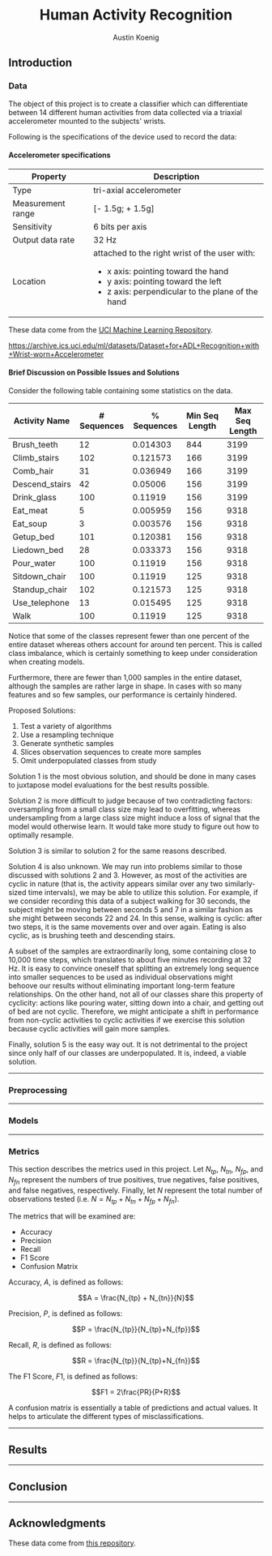 # <center>Human Activity Recognition</center>

<center>Austin Koenig</center>

## Introduction

### Data

The object of this project is to create a classifier which can differentiate between 14 different human activities from data collected via a triaxial accelerometer mounted to the subjects' wrists.

Following is the specifications of the device used to record the data:

#### Accelerometer specifications

| Property | Description |
| --- | --- |
| Type | tri-axial accelerometer |
| Measurement range | [- 1.5g; + 1.5g] |
| Sensitivity | 6 bits per axis |
| Output data rate | 32 Hz |
| Location | attached to the right wrist of the user with:<br><ul><li>x axis: pointing toward the hand</li><li>y axis: pointing toward the left</li><li>z axis: perpendicular to the plane of the hand</li></ul> |

These data come from the [UCI Machine Learning Repository](https://archive.ics.uci.edu/ml/datasets/Dataset+for+ADL+Recognition+with+Wrist-worn+Accelerometer).

https://archive.ics.uci.edu/ml/datasets/Dataset+for+ADL+Recognition+with+Wrist-worn+Accelerometer

#### Brief Discussion on Possible Issues and Solutions

Consider the following table containing some statistics on the data.

| Activity Name | # Sequences | % Sequences | Min Seq Length | Max Seq Length |
| --- | --- | --- | --- | --- |
| Brush_teeth | 12 | 0.014303 | 844 | 3199 |
| Climb_stairs | 102 | 0.121573 | 166 | 3199 |
| Comb_hair | 31 | 0.036949 | 166 | 3199 |
| Descend_stairs | 42 | 0.05006 | 156 | 3199 |
| Drink_glass | 100 | 0.11919 | 156 | 3199 |
| Eat_meat | 5 | 0.005959 | 156 | 9318 |
| Eat_soup | 3 | 0.003576 | 156 | 9318 |
| Getup_bed | 101 | 0.120381 | 156 | 9318 |
| Liedown_bed | 28 | 0.033373 | 156 | 9318 |
| Pour_water | 100 | 0.11919 | 156 | 9318 |
| Sitdown_chair | 100 | 0.11919 | 125 | 9318 |
| Standup_chair | 102 | 0.121573 | 125 | 9318 |
| Use_telephone | 13 | 0.015495 | 125 | 9318 |
| Walk | 100 | 0.11919 | 125 | 9318 | 

Notice that some of the classes represent fewer than one percent of the entire dataset whereas others account for around ten percent. This is called class imbalance, which is certainly something to keep under consideration when creating models. 

Furthermore, there are fewer than 1,000 samples in the entire dataset, although the samples are rather large in shape. In cases with so many features and so few samples, our performance is certainly hindered.

Proposed Solutions:
1. Test a variety of algorithms
2. Use a resampling technique
3. Generate synthetic samples
4. Slices observation sequences to create more samples
5. Omit underpopulated classes from study

Solution 1 is the most obvious solution, and should be done in many cases to juxtapose model evaluations for the best results possible.

Solution 2 is more difficult to judge because of two contradicting factors: oversampling from a small class size may lead to overfitting, whereas undersampling from a large class size might induce a loss of signal that the model would otherwise learn. It would take more study to figure out how to optimally resample.

Solution 3 is similar to solution 2 for the same reasons described.

Solution 4 is also unknown. We may run into problems similar to those discussed with solutions 2 and 3. However, as most of the activities are cyclic in nature (that is, the activity appears similar over any two similarly-sized time intervals), we may be able to utilize this solution. For example, if we consider recording this data of a subject walking for 30 seconds, the subject might be moving between seconds 5 and 7 in a similar fashion as she might between seconds 22 and 24. In this sense, walking is cyclic: after two steps, it is the same movements over and over again. Eating is also cyclic, as is brushing teeth and descending stairs. 

A subset of the samples are extraordinarily long, some containing close to 10,000 time steps, which translates to about five minutes recording at 32 Hz. It is easy to convince oneself that splitting an extremely long sequence into smaller sequences to be used as individual observations might behoove our results without eliminating important long-term feature relationships. On the other hand, not all of our classes share this property of cyclicity: actions like pouring water, sitting down into a chair, and getting out of bed are not cyclic. Therefore, we might anticipate a shift in performance from non-cyclic activities to cyclic activities if we exercise this solution because cyclic activities will gain more samples.

Finally, solution 5 is the easy way out. It is not detrimental to the project since only half of our classes are underpopulated. It is, indeed, a viable solution.

-----

### Preprocessing

-----

### Models

-----

### Metrics

This section describes the metrics used in this project. Let $N_{tp}$, $N_{tn}$, $N_{fp}$, and $N_{fn}$ represent the numbers of true positives, true negatives, false positives, and false negatives, respectively. Finally, let $N$ represent the total number of observations tested (i.e. $N=N_{tp}+N_{tn}+N_{fp}+N_{fn}$).

The metrics that will be examined are:
- Accuracy
- Precision
- Recall
- F1 Score
- Confusion Matrix

Accuracy, $A$, is defined as follows:

$$A = \frac{N_{tp} + N_{tn}}{N}$$

Precision, $P$, is defined as follows:

$$P = \frac{N_{tp}}{N_{tp}+N_{fp}}$$

Recall, $R$, is defined as follows:

$$R = \frac{N_{tp}}{N_{tp}+N_{fn}}$$

The F1 Score, $F1$, is defined as follows:

$$F1 = 2\frac{PR}{P+R}$$

A confusion matrix is essentially a table of predictions and actual values. It helps to articulate the different types of misclassifications.

-----

## Results

-----

## Conclusion

-----

## Acknowledgments

These data come from [this repository](https://archive.ics.uci.edu/ml/datasets/Dataset+for+ADL+Recognition+with+Wrist-worn+Accelerometer).

